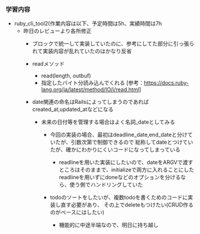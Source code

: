 ### 学習内容
- ruby_cli_tool2(作業内容は以下、予定時間は5h、実績時間は7h
  - 昨日のレビューより各所修正
    - ブロックで統一して実装していたのに、参考にしてた部分に引っ張られて実装内容が乱れていたのはかなり反省
    - readメソッド
      - read(length, outbuf)
      - 指定したバイト分読み込んでくれる
    [参考：https://docs.ruby-lang.org/ja/latest/method/IO/i/read.html]

    - date関連の命名はRailsによってしまうのであればcreated_at,updated_atなどになる
      - 未来の日付等を管理する場合はよく名詞_dateとしてみる
        - 今回の実装の場合、最初はdeadline_date,end_dateと分けていたが、引数次第で制御できるので
          総称してdateとつけていたが、確かにわかりにくいコードになってしまっている
          - readlineを用いた実装にしたいので、dateをARGVで渡すところはそのままで、initializeで両方に入れることにした
            readlineを用いずにdoneなどのオプションを分けるなら、使う側でハンドリングしていた
          
        - todoのソートをしたいが、複数todoを書くためのコードに実装し直す必要があり、
          その上でdeleteもつけたい(CRUD作るのがベースにはしたい)
          - 機能的に中途半端なので、明日に持ち越し
